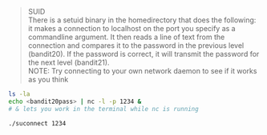 > SUID <br>
>  There is a setuid binary in the homedirectory that does the following: it makes a connection to localhost on the port you specify as a commandline argument. It then reads a line of text from the connection and compares it to the password in the previous level (bandit20). If the password is correct, it will transmit the password for the next level (bandit21). <br>
> NOTE: Try connecting to your own network daemon to see if it works as you think
```bash
ls -la
echo <bandit20pass> | nc -l -p 1234 &
# & lets you work in the terminal while nc is running

./suconnect 1234
```
